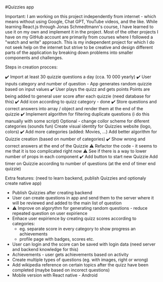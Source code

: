 #Quizzies app

Important:
I am working on this project independently from internet - which means without using Google, Chat GPT, YouTube videos, and the like. While learning React.js through Jonas Schmedtmann's course, I have learned to use it on my own and implement it in the project. Most of the other projects I have on my GitHub account are primarily from courses where I followed a "watch and write" approach. This is my independent project for which I do not seek help on the internet but strive to be creative and design different parts of the application by breaking down problems into smaller components and challenges.

Steps in creation procces:

✔️ Import at least 30 quizzie questions a day (cca. 10 000 yearly)
✔️ User inputs category and number of question - App generates random quizzie based on input values
✔️ User plays the quizz and gets points
Points are being added to general user score after each quizzie (need database for this)
✔️ Add icon according to quizz category - done
✔️ Store questions and correct answers into array / object and render them at the end of the quizzie
✔️ Implement algorithm for filtering duplicate questions (i do this manually with some script)
Optional - change collor scheme for diferent categories (sounds fun)
Create visual identity for Quizzies website (logo, colors)
✔️ Add more categories (added: Movies, ...)
Add better algorithm for Quizzie creation (based on number of categories)
✔️ Show wrong and correct answers at the end of the Quizzie
⚠️ Refactor the code - it seems to me that it is too complicated right now
⚠️ See if there is a way to lower number of props in each component
✔️ Add button to start new Quizzie
Add timer on Quizzie according to number of questions (at the end of timer end quizzie)

Extra features:
(need to learn backend, publish Quizzies and optionaly create native app)

- Publish Quizzies after creating backend
- User can create questions in app and send them to the server where it will be reviewed and added to the main list of question
- ⚠️ Improve on algorythm for generating random questions - reduce repeated question on user expirience
- Enhace user expirience by creating quizz scores according to categories:
  - eg. separate score in every category to show progress an achievements
  - profile page with badges, scores etc.
- User can login and the score can be saved with login data (need server and backend knowledge for this)
- Achievements - user gets achievements based on activity
- Create multiple types of questions (eg. with images, right or wrong)
- Add wikipedia reference on certain topics after the quizz have been completed (maybe based on incorect questions)
- Mobile version with React native - Android
